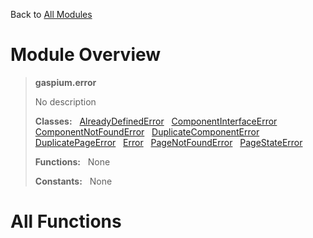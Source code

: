 Back to [All Modules](https://github.com/pyrustic/gaspium/blob/master/docs/modules/README.md#readme)

# Module Overview

> **gaspium.error**
> 
> No description
>
> **Classes:** &nbsp; [AlreadyDefinedError](https://github.com/pyrustic/gaspium/blob/master/docs/modules/content/gaspium.error/content/classes/AlreadyDefinedError.md#class-alreadydefinederror) &nbsp; [ComponentInterfaceError](https://github.com/pyrustic/gaspium/blob/master/docs/modules/content/gaspium.error/content/classes/ComponentInterfaceError.md#class-componentinterfaceerror) &nbsp; [ComponentNotFoundError](https://github.com/pyrustic/gaspium/blob/master/docs/modules/content/gaspium.error/content/classes/ComponentNotFoundError.md#class-componentnotfounderror) &nbsp; [DuplicateComponentError](https://github.com/pyrustic/gaspium/blob/master/docs/modules/content/gaspium.error/content/classes/DuplicateComponentError.md#class-duplicatecomponenterror) &nbsp; [DuplicatePageError](https://github.com/pyrustic/gaspium/blob/master/docs/modules/content/gaspium.error/content/classes/DuplicatePageError.md#class-duplicatepageerror) &nbsp; [Error](https://github.com/pyrustic/gaspium/blob/master/docs/modules/content/gaspium.error/content/classes/Error.md#class-error) &nbsp; [PageNotFoundError](https://github.com/pyrustic/gaspium/blob/master/docs/modules/content/gaspium.error/content/classes/PageNotFoundError.md#class-pagenotfounderror) &nbsp; [PageStateError](https://github.com/pyrustic/gaspium/blob/master/docs/modules/content/gaspium.error/content/classes/PageStateError.md#class-pagestateerror)
>
> **Functions:** &nbsp; None
>
> **Constants:** &nbsp; None

# All Functions



